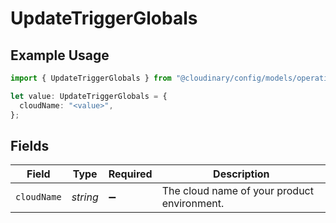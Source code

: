 # UpdateTriggerGlobals

## Example Usage

```typescript
import { UpdateTriggerGlobals } from "@cloudinary/config/models/operations";

let value: UpdateTriggerGlobals = {
  cloudName: "<value>",
};
```

## Fields

| Field                                       | Type                                        | Required                                    | Description                                 |
| ------------------------------------------- | ------------------------------------------- | ------------------------------------------- | ------------------------------------------- |
| `cloudName`                                 | *string*                                    | :heavy_minus_sign:                          | The cloud name of your product environment. |